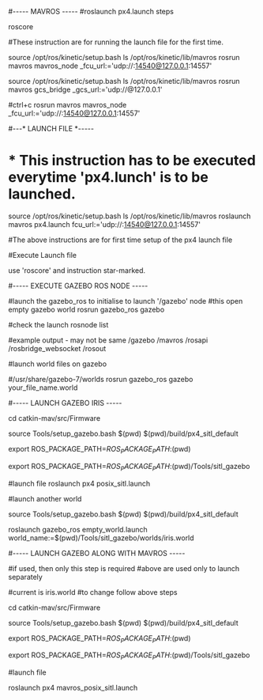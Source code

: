 
#----- MAVROS -----
#roslaunch px4.launch steps


roscore

#These instruction are for running the launch file for the first time.

source /opt/ros/kinetic/setup.bash
ls /opt/ros/kinetic/lib/mavros
rosrun mavros mavros_node _fcu_url:='udp://:14540@127.0.0.1:14557'
		

source /opt/ros/kinetic/setup.bash
ls /opt/ros/kinetic/lib/mavros
rosrun mavros gcs_bridge  _gcs_url:='udp://@127.0.0.1'

#ctrl+c 	rosrun mavros mavros_node _fcu_url:='udp://:14540@127.0.0.1:14557'





#---* LAUNCH FILE *-----

# * This instruction has to be executed everytime 'px4.lunch' is to be launched.

source /opt/ros/kinetic/setup.bash
ls /opt/ros/kinetic/lib/mavros
roslaunch mavros px4.launch fcu_url:='udp://:14540@127.0.0.1:14557'




#The above instructions are for first time setup of the px4 launch file

#Execute Launch file

use  'roscore'
and instruction star-marked.





#----- EXECUTE GAZEBO ROS NODE -----

#launch the gazebo_ros to initialise to launch '/gazebo' node
#this open empty gazebo world
rosrun gazebo_ros gazebo

#check the launch
rosnode list

#example output - may not be same
	/gazebo
	/mavros
	/rosapi
	/rosbridge_websocket
	/rosout
 
 
 
#launch world files on gazebo

#/usr/share/gazebo-7/worlds
rosrun gazebo_ros gazebo your_file_name.world 





#----- LAUNCH GAZEBO IRIS -----

cd catkin-mav/src/Firmware

source Tools/setup_gazebo.bash $(pwd) $(pwd)/build/px4_sitl_default

export ROS_PACKAGE_PATH=$ROS_PACKAGE_PATH:$(pwd)

export ROS_PACKAGE_PATH=$ROS_PACKAGE_PATH:$(pwd)/Tools/sitl_gazebo

#launch file
roslaunch px4 posix_sitl.launch




#launch another world

source Tools/setup_gazebo.bash $(pwd) $(pwd)/build/px4_sitl_default

roslaunch gazebo_ros empty_world.launch world_name:=$(pwd)/Tools/sitl_gazebo/worlds/iris.world









#----- LAUNCH GAZEBO ALONG WITH MAVROS -----


#if used, then only this step is required
#above are used only to launch separately

#current is iris.world
#to change follow above steps



cd catkin-mav/src/Firmware

source Tools/setup_gazebo.bash $(pwd) $(pwd)/build/px4_sitl_default

export ROS_PACKAGE_PATH=$ROS_PACKAGE_PATH:$(pwd)

export ROS_PACKAGE_PATH=$ROS_PACKAGE_PATH:$(pwd)/Tools/sitl_gazebo


#launch file

roslaunch px4 mavros_posix_sitl.launch



